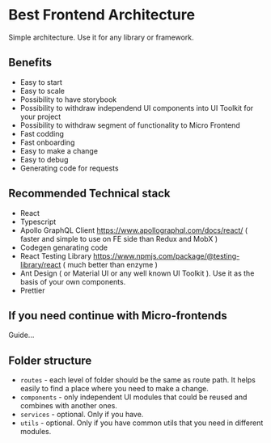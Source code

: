 # Best Frontend Architecture
Simple architecture. Use it for any library or framework. 

## Benefits
* Easy to start
* Easy to scale
* Possibility to have storybook
* Possibility to withdraw independend UI components into UI Toolkit for your project
* Possibility to withdraw segment of functionality to Micro Frontend
* Fast codding
* Fast onboarding
* Easy to make a change
* Easy to debug
* Generating code for requests

## Recommended Technical stack
* React
* Typescript
* Apollo GraphQL Client https://www.apollographql.com/docs/react/ ( faster and simple to use on FE side than Redux and MobX )
* Codegen genarating code
* React Testing Library https://www.npmjs.com/package/@testing-library/react ( much better than enzyme )
* Ant Design ( or Material UI or any well known UI Toolkit ). Use it as the basis of your own components.
* Prettier

## If you need continue with Micro-frontends
Guide...

## Folder structure
* `routes` - each level of folder should be the same as route path. It helps easily to find a place where you need to make a change. 
* `components` - only independent UI modules that could be reused and combines with another ones.
* `services` - optional. Only if you have.
* `utils` - optional. Only if you have common utils that you need in different modules.

